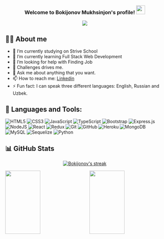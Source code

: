<h3 align="center">
  Welcome to Bokijonov Mukhsinjon's profile!
  <img src="https://media.giphy.com/media/hvRJCLFzcasrR4ia7z/giphy.gif" width="28">
</h3>

<p align="center">
  <a href="https://github.com/DenverCoder1/readme-typing-svg"><img src="https://readme-typing-svg.herokuapp.com?color=%2336BCF7&lines=Full-stack+web+developer;Always+learning+new+things;2%2B+years+of+coding+experince&font=Fira%20Code&center=true&width=440&height=45&color=f75c7e&vCenter=true&size=22"></a>
</p>

<!-- ![Design and Development](https://github.com/BokijonovM/BokijonovM/blob/main/Green%20and%20White%20Technology%20LinkedIn%20Banner.png)
 -->
## 🙋‍♂️ About me

- 🔭 I’m currently studying on Strive School
- 🌱 I’m currently learning Full Stack Web Development
- 🤔 I’m looking for help with Finding Job
- 👯 Challenges drives me.
- 💬 Ask me about anything that you want.
- 📫 How to reach me: [Linkedin](https://www.linkedin.com/in/bokijonov/)
- ⚡ Fun fact: I can speak three different languages: English, Russian and Uzbek.

## 🚀 Languages and Tools:

![HTML5](https://img.shields.io/badge/html5-%23E34F26.svg?style=for-the-badge&logo=html5&logoColor=white)
![CSS3](https://img.shields.io/badge/css3-%231572B6.svg?style=for-the-badge&logo=css3&logoColor=white)
![JavaScript](https://img.shields.io/badge/javascript-%23323330.svg?style=for-the-badge&logo=javascript&logoColor=%23F7DF1E)
![TypeScript](https://img.shields.io/badge/typescript-%23007ACC.svg?style=for-the-badge&logo=typescript&logoColor=white)
![Bootstrap](https://img.shields.io/badge/bootstrap-%23563D7C.svg?style=for-the-badge&logo=bootstrap&logoColor=white)
![Express.js](https://img.shields.io/badge/express.js-%23404d59.svg?style=for-the-badge&logo=express&logoColor=%2361DAFB)
![NodeJS](https://img.shields.io/badge/node.js-6DA55F?style=for-the-badge&logo=node.js&logoColor=white)
![React](https://img.shields.io/badge/react-%2320232a.svg?style=for-the-badge&logo=react&logoColor=%2361DAFB)
![Redux](https://img.shields.io/badge/redux-%23593d88.svg?style=for-the-badge&logo=redux&logoColor=white)
![Git](https://img.shields.io/badge/git-%23F05033.svg?style=for-the-badge&logo=git&logoColor=white)
![GitHub](https://img.shields.io/badge/github-%23121011.svg?style=for-the-badge&logo=github&logoColor=white)
![Heroku](https://img.shields.io/badge/heroku-%23430098.svg?style=for-the-badge&logo=heroku&logoColor=white)
![MongoDB](https://img.shields.io/badge/MongoDB-%234ea94b.svg?style=for-the-badge&logo=mongodb&logoColor=white)
![MySQL](https://img.shields.io/badge/mysql-%2300f.svg?style=for-the-badge&logo=mysql&logoColor=white)
![Sequelize](https://img.shields.io/badge/Sequelize-52B0E7?style=for-the-badge&logo=Sequelize&logoColor=white)
![Python](https://img.shields.io/badge/python-3670A0?style=for-the-badge&logo=python&logoColor=ffdd54)


## 📊 GitHub Stats

<p align="center">
    <a href="https://github.com/BokijonovM/github-readme-streak-stats">
        <img title="🔥 Get streak stats for your profile at git.io/streak-stats" alt="Bokijonov's streak" src="http://github-readme-streak-stats.herokuapp.com?user=bokijonovm&theme=react&date_format=M%20j%5B%2C%20Y%5D"/>
    </a>
</p>




<img align="left" width="47%" height="200px" src="https://awesome-github-stats.azurewebsites.net/user-stats/bokijonovm?cardType=level&theme=react"/>

<img align="right" width="47%" height="200px" src="https://github-readme-stats.vercel.app/api/top-langs/?username=bokijonovm&layout=compact&cardType=level&theme=react"/>
